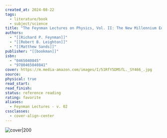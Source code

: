 ```yaml
---
created_at: 2024-08-22
tags:
  - literature/book
  - subject/science
title: "The Feynman Lectures on Physics, Vol. II: The New Millennium Edition: Mainly Electromagnetism and Matter"
authors:
  - "[[Richard P. Feynman]]"
  - "[[Robert B. Leighton]]"
  - "[[Matthew Sands]]"
publisher: "[[bookman]]"
isbn:
  - "0465040845"
  - "9780465040841"
cover: https://m.media-amazon.com/images/I/51RfY5DMSfL._SY466_.jpg
source: 
physical: true
read_start: 
read_finish: 
status: reference reading
rating: favorite
aliases:
  - Feynman Lectures - v. 02
cssclasses:
  - cover-align-center
---
```


![cover|200](https://m.media-amazon.com/images/I/51RfY5DMSfL._SY466_.jpg)
